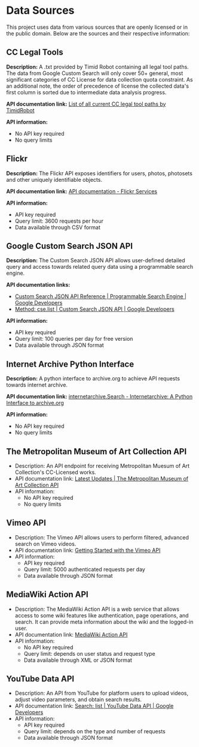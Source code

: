 # Data Sources

This project uses data from various sources that are openly licensed or in the public domain. Below are the sources and their respective information:

## CC Legal Tools

**Description:** A .txt provided by Timid Robot containing all legal tool paths. The data from Google Custom Search will only cover 50+ general, most significant categories of CC License for data collection quota constraint. As an additional note, the order of precedence of license the collected data's first column is sorted due to intermediate data analysis progress.

**API documentation link:** [List of all current CC legal tool paths by TimidRobot](https://gist.github.com/TimidRobot/6c7f9a1b0d8e5a3c4f2a6b0d5e5f4c7b)

**API information:**
- No API key required
- No query limits

## Flickr

**Description:** The Flickr API exposes identifiers for users, photos, photosets and other uniquely identifiable objects.

**API documentation link:** [API documentation - Flickr Services](https://www.flickr.com/services/api/)

**API information:**
- API key required
- Query limit: 3600 requests per hour
- Data available through CSV format

## Google Custom Search JSON API

**Description:** The Custom Search JSON API allows user-defined detailed query and access towards related query data using a programmable search engine.

**API documentation links:**
- [Custom Search JSON API Reference | Programmable Search Engine | Google Developers](https://developers.google.com/custom-search/v1/reference/rest)
- [Method: cse.list | Custom Search JSON API | Google Developers](https://developers.google.com/custom-search/v1/reference/rest/v1/cse/list)

**API information:**
- API key required
- Query limit: 100 queries per day for free version
- Data available through JSON format

## Internet Archive Python Interface

**Description:** A python interface to archive.org to achieve API requests towards internet archive.

**API documentation link:** [internetarchive.Search - Internetarchive: A Python Interface to archive.org](https://internetarchive.readthedocs.io/en/latest/api.html#internetarchive.Search)

**API information:**
- No API key required
- No query limits

## The Metropolitan Museum of Art Collection API

- Description: An API endpoint for receiving Metropolitan Muesum of Art Collection's CC-Licensed works.
- API documentation link: [Latest Updates | The Metropolitan Museum of Art Collection API](https://metmuseum.github.io/)
- API information:
  - No API key required
  - No query limits

## Vimeo API

- Description: The Vimeo API allows users to perform filtered, advanced search on Vimeo videos.
- API documentation link: [Getting Started with the Vimeo API](https://developer.vimeo.com/api/start)
- API information:
  - API key required
  - Query limit: 5000 authenticated requests per day
  - Data available through JSON format

## MediaWiki Action API

- Description: The MediaWiki Action API is a web service that allows access to some wiki features like authentication, page operations, and search. It can provide meta information about the wiki and the logged-in user.
- API documentation link: [MediaWiki Action API](https://www.mediawiki.org/wiki/API:Main_page)
- API information:
  - No API key required
  - Query limit: depends on user status and request type
  - Data available through XML or JSON format

## YouTube Data API

- Description: An API from YouTube for platform users to upload videos, adjust video parameters, and obtain search results.
- API documentation link: [Search: list | YouTube Data API | Google Developers](https://developers.google.com/youtube/v3/docs/search/list)
- API information:
  - API key required
  - Query limit: depends on the type and number of requests
  - Data available through JSON format

